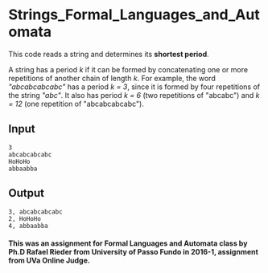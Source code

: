 # Strings_Formal_Languages_and_Automata
This code reads a string and determines its **shortest period**.

A string has a period *k* if it can be formed by concatenating one or more repetitions of another chain of length *k*. For example, the word *"abcabcabcabc"* has a period *k = 3*, since it is formed by four repetitions of the string *"abc"*. It also has period *k = 6* (two repetitions of "abcabc") and *k = 12* (one repetition of "abcabcabcabc").

## Input
```
3
abcabcabcabc
HoHoHo
abbaabba
```

## Output
```
3, abcabcabcabc
2, HoHoHo
4, abbaabba
```

#### This was an assignment for Formal Languages and Automata class by Ph.D Rafael Rieder from University of Passo Fundo in 2016-1, assignment from UVa Online Judge.
